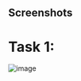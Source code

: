 ## Screenshots

# Task 1:
![image](https://github.com/user-attachments/assets/f7ce5fb3-e1f2-4c57-998e-7ae8447c6be3)
